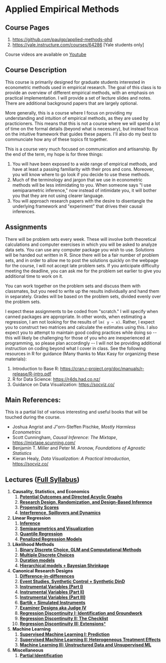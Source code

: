


# Applied Empirical Methods 
## Course Pages
1. https://github.com/paulgp/applied-methods-phd
2. https://yale.instructure.com/courses/64286 [Yale students only]

Course videos are available on [Youtube](https://www.youtube.com/playlist?list=PLWWcL1M3lLlojLTSVf2gGYQ_9TlPyPbiJ)

## Course Description
This course is primarily designed for graduate students interested in econometric methods used in empirical research. The goal of this class is to provide an overview of different empirical methods, with an emphasis on practical implementation.  I will provide a set of lecture slides and notes. There are additional background papers that are largely optional.

More generally, this is a course where I focus on providing my understanding and intuition of empirical methods, as they are used by practicioners. This means that this is not a course where we will spend a lot of time on the formal details (beyond what is necessary), but instead focus on the intuitive framework that guides these papers. I'll also do my best to communciate how any of these topics fit together.

This is a course very much focused on communication and artisanship. By the end of the term, my hope is for three things:

1. You will have been exposed to a wide range of empirical methods, and have at least a passing familiarity with their pros and cons. Moreover, you will know where to go look if you decide to use these methods. 
2. Much of the terminology and jargon that we use in econometric methods will be less intimidating to you. When someone says "I use semiparametric inference," now instead of intimidate you, it will bother you that they are not using clearer language.
3. You will approach research papers with the desire to disentangle the underlying framework and "experiment" that drives their causal inferences.

## Assignments
There will be problem sets every week. These will involve both theoretical calculations and computer exercises in which you will be asked to analyze data sets. You can use any computer package you wish to use. Solutions will be handed out written in R. Since there will be a fair number of problem sets, and in order to allow me to post the solutions quickly on the webpage for the course, I will not accept late problem sets. If you anticipate difficulty meeting the deadline, you can ask me for the problem set earlier to give you additional time to work on it.

You can work together on the problem sets and discuss them with classmates, but you need to write up the results individually and hand them in separately. Grades will be based on the problem sets, divided evenly over the problem sets.

I expect these assignments to be coded from "scratch." I will specify when canned packages are appropriate. In other words, when estimating a regression, I am not looking for the results of `lm( y ~ x)`. Rather, I expect you to construct two matrices and calculate the estimates using this. I also expect you to attempt to maintain good coding practices while doing so -- this will likely be challenging for those of you who are inexperienced at programming, so please plan accordingly -- I will not be providing additional instruction on coding beyond what I cover in class.  See the following resources in R for guidance (Many thanks to Max Kasy for organizing these materials):

1. Introduction to Base R: https://cran.r-project.org/doc/manuals/r-release/R-intro.pdf
2. R for Data Science: https://r4ds.had.co.nz/
3. Guidance on Data Visualization: https://socviz.co/

## Main References:
This is a partial list of various interesting and useful books that will be touched during the course. 

* Joshua Angrist and J\"orn-Steffen Pischke,  *Mostly Harmless Econometrics*
* Scott Cunningham,  *Causal Inference: The Mixtape*,  https://mixtape.scunning.com/
* Benjamin T. Miller and Peter M. Aronow, *Foundations of Agnostic Statistics*
* Kieran Healy, *Data Visualization: A Practical Introduction*, https://socviz.co/

## Lectures ([Full Syllabus]())

1. **Causality, Statistics, and Economics**
	1. [**Potential Outcomes and Directed Acyclic Graphs**](https://github.com/paulgp/applied-methods-phd/blob/main/lectures/01_po_dags.pdf)
	2. [**Research Design, Randomization, and Design-Based Inference**](https://github.com/paulgp/applied-methods-phd/blob/main/lectures/02_randomization.pdf)
    3. [**Propensity Scores**](https://github.com/paulgp/applied-methods-phd/blob/main/lectures/03_propensity_scores.pdf)
    4.  [**Interference, Spillovers and Dynamics**](https://github.com/paulgp/applied-methods-phd/blob/main/lectures/04_interference_dynamics.pdf)
2. **Linear Regression**
	1. [**Inference**](https://github.com/paulgp/applied-methods-phd/blob/main/lectures/05_regression_1.pdf)
	2. [**Semiparametrics and Visualization**](https://github.com/paulgp/applied-methods-phd/blob/main/lectures/06_regression_2.pdf)
    3. [**Quantile Regression**](https://github.com/paulgp/applied-methods-phd/blob/main/lectures/07_regression_3.pdf)
    4. [**Penalized Regression Models**](https://github.com/paulgp/applied-methods-phd/blob/main/lectures/08_regression_4.pdf)
3. **Likelihood Methods**
   1. [**Binary Discrete Choice, GLM and Computational Methods**](https://github.com/paulgp/applied-methods-phd/blob/main/lectures/09_discrete_choice_1.pdf)
   2. [**Multiple Discrete Choices**](https://github.com/paulgp/applied-methods-phd/blob/main/lectures/10_discrete_choice_2.pdf)
   3. [**Duration models**](https://github.com/paulgp/applied-methods-phd/blob/main/lectures/11_duration_models.pdf)
   4. [**Hierarchical models + Bayesian Shrinkage**](https://github.com/paulgp/applied-methods-phd/blob/main/lectures/12_hierarchical_bayes.pdf)
4. **Canonical Research Designs**
   1. [**Difference-in-differences**](https://github.com/paulgp/applied-methods-phd/blob/main/lectures/13_dind.pdf)
   2. [**Event Studies, Synthetic Control + Synthetic DinD**](https://github.com/paulgp/applied-methods-phd/blob/main/lectures/14_synthetic_dind.pdf)
   3. [**Instrumental Variables (Part I)**](https://github.com/paulgp/applied-methods-phd/blob/main/lectures/15_iv_partI.pdf)
   4. [**Instrumental Variables (Part II)**](https://github.com/paulgp/applied-methods-phd/blob/main/lectures/16_iv_partII.pdf)
   5. [**Instrumental Variables (Part III)**](https://github.com/paulgp/applied-methods-phd/blob/main/lectures/17_iv_partIII.pdf)
   6. [**Bartik + Simulated Instruments**](https://github.com/paulgp/applied-methods-phd/blob/main/lectures/18_bartik_sim_iv.pdf)
   7. [**Examiner Designs aka Judge IV**](https://github.com/paulgp/applied-methods-phd/blob/main/lectures/19_judge_iv.pdf)
   8. [**Regression Discontinuity I: Identification and Groundwork**](https://github.com/paulgp/applied-methods-phd/blob/main/lectures/20_regression_discontinuity_1.pdf)
   9. [**Regression Discontinuity II: The Checklist**](https://github.com/paulgp/applied-methods-phd/blob/main/lectures/21_regression_discontinuity_2.pdf)
   10. [**Regression Discontinuity III: Extensions***](https://github.com/paulgp/applied-methods-phd/blob/main/lectures/22_regression_discontinuity_3.pdf)
5. **Machine Learning**
   1. [**Supervised Machine Learning I: Prediction**](https://github.com/paulgp/applied-methods-phd/blob/main/lectures/23_machine_learning_1.pdf)
   2. [**Supervised Machine Learning II: Heterogeneous Treatment Effects**](https://github.com/paulgp/applied-methods-phd/blob/main/lectures/24_machine_learning_2.pdf)
   3. [**Machine Learning III: Unstructured Data and Unsupervised ML**](https://github.com/paulgp/applied-methods-phd/blob/main/lectures/25_machine_learning_3.pdf) 
6. **Miscellaneous**
   1. [**Partial Identification**](https://github.com/paulgp/applied-methods-phd/blob/main/lectures/26_partial_identification.pdf)

